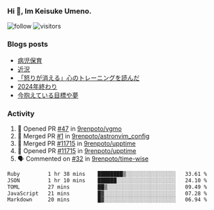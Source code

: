 ### Hi 👋, Im Keisuke Umeno.

<!--
**9renpoto/9renpoto** is a ✨ _special_ ✨ repository because its `README.md` (this file) appears on your GitHub profile.

Here are some ideas to get you started:

- 🔭 I’m currently working on ...
- 🌱 I’m currently learning ...
- 👯 I’m looking to collaborate on ...
- 🤔 I’m looking for help with ...
- 💬 Ask me about ...
- 📫 How to reach me: ...
- 😄 Pronouns: ...
- ⚡ Fun fact: ...
-->

![follow](https://img.shields.io/github/followers/9renpoto?label=Follow&style=social)
![visitors](https://komarev.com/ghpvc/?username=9renpoto&label=Profile%20views&color=0e75b6&style=flat)

### Blogs posts

<!-- BLOG-POST-LIST:START -->
- [病児保育](https://9renpoto.win/entry/2025/09/25/childcare_for_sick_children)
- [近況](https://9renpoto.win/entry/2025/04/05/current_status)
- [「怒りが消える」心のトレーニングを読んだ](https://9renpoto.win/entry/2025/02/01/anger-management)
- [2024年終わり](https://9renpoto.win/entry/2024/12/31/2024-end)
- [今抱えている目標や夢](https://9renpoto.win/entry/2024/12/02/objective)
<!-- BLOG-POST-LIST:END -->

### Activity

<!--START_SECTION:activity-->
1. 💪 Opened PR [#47](https://github.com/9renpoto/vgmo/pull/47) in [9renpoto/vgmo](https://github.com/9renpoto/vgmo)
2. 🎉 Merged PR [#1](https://github.com/9renpoto/astronvim_config/pull/1) in [9renpoto/astronvim_config](https://github.com/9renpoto/astronvim_config)
3. 🎉 Merged PR [#11715](https://github.com/9renpoto/upptime/pull/11715) in [9renpoto/upptime](https://github.com/9renpoto/upptime)
4. 💪 Opened PR [#11715](https://github.com/9renpoto/upptime/pull/11715) in [9renpoto/upptime](https://github.com/9renpoto/upptime)
5. 🗣 Commented on [#32](https://github.com/9renpoto/time-wise/pull/32#issuecomment-3332456794) in [9renpoto/time-wise](https://github.com/9renpoto/time-wise)
<!--END_SECTION:activity-->

<!--START_SECTION:waka-->

```txt
Ruby         1 hr 38 mins    ████████▒░░░░░░░░░░░░░░░░   33.61 %
JSON         1 hr 10 mins    ██████░░░░░░░░░░░░░░░░░░░   24.10 %
TOML         27 mins         ██▒░░░░░░░░░░░░░░░░░░░░░░   09.49 %
JavaScript   21 mins         █▓░░░░░░░░░░░░░░░░░░░░░░░   07.28 %
Markdown     20 mins         █▓░░░░░░░░░░░░░░░░░░░░░░░   06.94 %
```

<!--END_SECTION:waka-->
